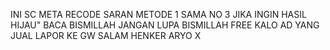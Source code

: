 INI SC META RECODE SARAN METODE 1 SAMA NO 3
JIKA INGIN HASIL HIJAU" BACA BISMILLAH
JANGAN LUPA BISMILLAH 
FREE KALO AD YANG JUAL LAPOR KE GW 
SALAM HENKER 
ARYO X
